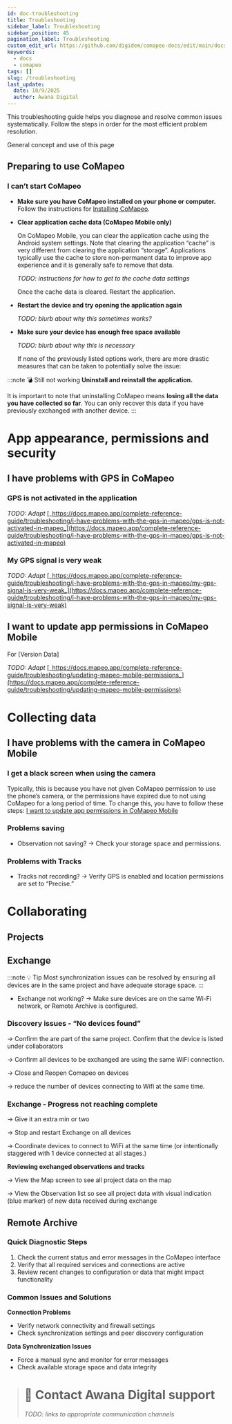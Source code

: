 ```yaml
---
id: doc-troubleshooting
title: Troubleshooting
sidebar_label: Troubleshooting
sidebar_position: 45
pagination_label: Troubleshooting
custom_edit_url: https://github.com/digidem/comapeo-docs/edit/main/docs/troubleshooting.md
keywords:
  - docs
  - comapeo
tags: []
slug: /troubleshooting
last_update:
  date: 10/9/2025
  author: Awana Digital
---
```

This troubleshooting guide helps you diagnose and resolve common issues systematically. Follow the steps in order for the most efficient problem resolution.


General concept and use of this page


## Preparing to use CoMapeo


### I can’t start CoMapeo

- **Make sure you have CoMapeo installed on your phone or computer.** Follow the instructions for [Installing CoMapeo](?tab=t.5eei5rul4qk3).
- **Clear application cache data (CoMapeo Mobile only)**

    On CoMapeo Mobile, you can clear the application cache using the Android system settings. Note that clearing the application “cache” is very different from clearing the application “storage”. Applications typically use the cache to store non-permanent data to improve app experience and it is generally safe to remove that data.


    _TODO: instructions for how to get to the cache data settings_


    Once the cache data is cleared. Restart the application.

- **Restart the device and try opening the application again**

    _TODO: blurb about why this sometimes works?_

- **Make sure your device has enough free space available**

    _TODO: blurb about why this is necessary_


    If none of the previously listed options work, there are more drastic measures that can be taken to potentially solve the issue:


:::note 💣 Still not working
**Uninstall and reinstall the application.**

It is important to note that uninstalling CoMapeo means **losing all the data you have collected so far**. You can only recover this data if you have previously exchanged with another device.
:::
# App appearance, permissions and security


## **I have problems with GPS in CoMapeo** 


### **GPS is not activated in the application**


_TODO: Adapt_ [_https://docs.mapeo.app/complete-reference-guide/troubleshooting/i-have-problems-with-the-gps-in-mapeo/gps-is-not-activated-in-mapeo_](https://docs.mapeo.app/complete-reference-guide/troubleshooting/i-have-problems-with-the-gps-in-mapeo/gps-is-not-activated-in-mapeo)


### **My GPS signal is very weak**


_TODO: Adapt_ [_https://docs.mapeo.app/complete-reference-guide/troubleshooting/i-have-problems-with-the-gps-in-mapeo/my-gps-signal-is-very-weak_](https://docs.mapeo.app/complete-reference-guide/troubleshooting/i-have-problems-with-the-gps-in-mapeo/my-gps-signal-is-very-weak)


## I want to update app permissions in CoMapeo Mobile


For [Version Data]


_TODO: Adapt_ [_https://docs.mapeo.app/complete-reference-guide/troubleshooting/updating-mapeo-mobile-permissions_](https://docs.mapeo.app/complete-reference-guide/troubleshooting/updating-mapeo-mobile-permissions)


# Collecting data


## I have problems with the camera in CoMapeo Mobile


### **I get a black screen when using the camera**


Typically, this is because you have not given CoMapeo permission to use the phone’s camera, or the permissions have expired due to not using CoMapeo for a long period of time. To change this, you have to follow these steps: [I want to update app permissions in CoMapeo Mobile](?tab=t.k5b79g3pee4u)


### Problems saving

- Observation not saving? → Check your storage space and permissions.

### Problems with Tracks

- Tracks not recording? → Verify GPS is enabled and location permissions are set to “Precise.”

# Collaborating 


## Projects


## Exchange


:::note 💡 Tip
Most synchronization issues can be resolved by ensuring all devices are in the same project and have adequate storage space.
:::
- Exchange not working? → Make sure devices are on the same Wi-Fi network, or Remote Archive is configured.

### **Discovery** **issues - “No devices found”**


→ Confirm the are part of the same project. Confirm that the device is listed under collaborators 


→ Confirm all devices to be exchanged are using the same WiFi connection.


→ Close and Reopen Comapeo on devices 


→ reduce the number of devices connecting to Wifi at the same time.


### **Exchange - Progress not reaching complete**


→ Give it an extra min or two


→ Stop and restart Exchange on all devices


→ Coordinate devices to connect to WiFi at the same time (or intentionally staggered  with 1 device connected at all stages.)


**Reviewing exchanged observations and tracks** 


→ View the  Map screen to see all project data on the map


→ View the Observation list so see all project data with visual indication  (blue marker) of new data received during exchange


## Remote Archive


### Quick Diagnostic Steps

1. Check the current status and error messages in the CoMapeo interface
2. Verify that all required services and connections are active
3. Review recent changes to configuration or data that might impact functionality

### Common Issues and Solutions


**Connection Problems**

- Verify network connectivity and firewall settings
- Check synchronization settings and peer discovery configuration

**Data Synchronization Issues**

- Force a manual sync and monitor for error messages
- Check available storage space and data integrity

> # 📨 **Contact Awana Digital support**  
>   
> _TODO: links to appropriate communication channels_

